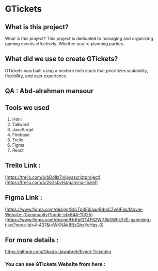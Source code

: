 # GTickets

## What is this project?
What is this project? This project is dedicated to managing and organizing gaming events effectively. Whether you're planning parties.

## What did we use to create GTickets?
GTickets was built using a modern tech stack that prioritizes scalability, flexibility, and user experience.

## QA : Abd-alrahman mansour

## Tools we used 
1. Html
2. Tailwind 
3. JavaScript
4. Firebase
5. Trello
6. Figma
7. React

## Trello Link :
[https://trello.com/b/bDdlIz7v/javascriptproject](https://trello.com/b/2sGsbyHJ/gaming-ticket)

## Figma Link :
[https://www.figma.com/design/S0LTp0Ei0aaqR4mCZw6F4s/Movie-Website-(Community)?node-id=644-11325](https://www.figma.com/design/HrKpf2T4F82WI18k5Whk3j/E-gamming-tiket?node-id=4-437&t=WKNAk8BzQhxYeHqs-0)

## For more details :
https://github.com/Obada-Jawabreh/Event-Ticketing

### You can see GTickets Website from here : 
